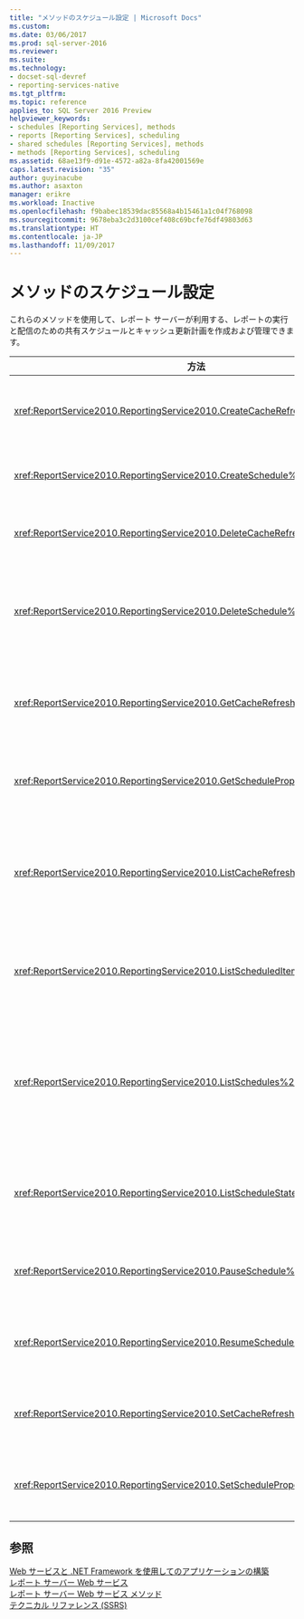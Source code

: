 ```yaml
---
title: "メソッドのスケジュール設定 | Microsoft Docs"
ms.custom: 
ms.date: 03/06/2017
ms.prod: sql-server-2016
ms.reviewer: 
ms.suite: 
ms.technology:
- docset-sql-devref
- reporting-services-native
ms.tgt_pltfrm: 
ms.topic: reference
applies_to: SQL Server 2016 Preview
helpviewer_keywords:
- schedules [Reporting Services], methods
- reports [Reporting Services], scheduling
- shared schedules [Reporting Services], methods
- methods [Reporting Services], scheduling
ms.assetid: 68ae13f9-d91e-4572-a82a-8fa42001569e
caps.latest.revision: "35"
author: guyinacube
ms.author: asaxton
manager: erikre
ms.workload: Inactive
ms.openlocfilehash: f9babec18539dac85568a4b15461a1c04f768098
ms.sourcegitcommit: 9678eba3c2d3100cef408c69bcfe76df49803d63
ms.translationtype: HT
ms.contentlocale: ja-JP
ms.lasthandoff: 11/09/2017
---
```

# <a name="scheduling-methods"></a>メソッドのスケジュール設定
  これらのメソッドを使用して、レポート サーバーが利用する、レポートの実行と配信のための共有スケジュールとキャッシュ更新計画を作成および管理できます。  
  
|方法|操作|  
|------------|------------|  
|<xref:ReportService2010.ReportingService2010.CreateCacheRefreshPlan%2A>|アイテムのキャッシュ更新プランを作成します。|  
|<xref:ReportService2010.ReportingService2010.CreateSchedule%2A>|新しい共有スケジュールを作成します。|  
|<xref:ReportService2010.ReportingService2010.DeleteCacheRefreshPlan%2A>|キャッシュ更新プランを削除します。|  
|<xref:ReportService2010.ReportingService2010.DeleteSchedule%2A>|特定のスケジュール ID に基づいて共有スケジュールを削除します。|  
|<xref:ReportService2010.ReportingService2010.GetCacheRefreshPlanProperties%2A>|指定したキャッシュ更新プランのプロパティを返します。|  
|<xref:ReportService2010.ReportingService2010.GetScheduleProperties%2A>|共有スケジュールのプロパティ値を返します。|  
|<xref:ReportService2010.ReportingService2010.ListCacheRefreshPlans%2A>|カタログ アイテムに関連付けられたキャッシュ更新プランの一覧を返します。|  
|<xref:ReportService2010.ReportingService2010.ListScheduledItems%2A>|共有スケジュールに関連付けられたアイテムの一覧を返します。|  
|<xref:ReportService2010.ReportingService2010.ListSchedules%2A>|レポート サーバーまたは SharePoint サイトにおけるすべての共有スケジュールの一覧を返します。|  
|<xref:ReportService2010.ReportingService2010.ListScheduleStates%2A>|サポートされているスケジュールの状態の一覧を返します。|  
|<xref:ReportService2010.ReportingService2010.PauseSchedule%2A>|指定したスケジュールの実行を一時停止します。|  
|<xref:ReportService2010.ReportingService2010.ResumeSchedule%2A>|一時停止している共有スケジュールを再開します。|  
|<xref:ReportService2010.ReportingService2010.SetCacheRefreshPlanProperties%2A>|キャッシュ更新計画のプロパティを設定します。|  
|<xref:ReportService2010.ReportingService2010.SetScheduleProperties%2A>|共有スケジュールのプロパティ値を設定します。|  
  
## <a name="see-also"></a>参照  
 [Web サービスと .NET Framework を使用してのアプリケーションの構築](../../../reporting-services/report-server-web-service/net-framework/building-applications-using-the-web-service-and-the-net-framework.md)   
 [レポート サーバー Web サービス](../../../reporting-services/report-server-web-service/report-server-web-service.md)   
 [レポート サーバー Web サービス メソッド](../../../reporting-services/report-server-web-service/methods/report-server-web-service-methods.md)   
 [テクニカル リファレンス (SSRS)](../../../reporting-services/technical-reference-ssrs.md)  
  
  
